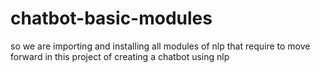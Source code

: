 # chatbot-basic-modules
so we are importing and installing all modules of nlp that require to move forward in this project of creating a chatbot using nlp
